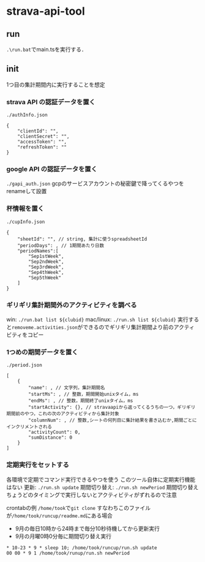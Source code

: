 # strava-api-tool
## run
`.\run.bat`でmain.tsを実行する．

## init
1つ目の集計期間内に実行することを想定
### strava API の認証データを置く
`./authInfo.json`
```
{
    "clientId": "",
    "clientSecret": "",
    "accessToken": "",
    "refreshToken": ""
}
```

### google API の認証データを置く
`./gapi_auth.json`
gcpのサービスアカウントの秘密鍵で降ってくるやつをrenameして設置

### 杯情報を置く
`./cupInfo.json`
```
{
    "sheetId": "", // string, 集計に使うspreadsheetId
    "periodDays": , // 1期間あたり日数
    "periodNames":[
        "Sep1stWeek",
        "Sep2ndWeek",
        "Sep3rdWeek",
        "Sep4thWeek",
        "Sep5thWeek"
    ]
}
```

### ギリギリ集計期間外のアクティビティを調べる
win: `./run.bat list ${clubid}`
mac/linux: `./run.sh list ${clubid}`
実行すると`removeme.activities.json`ができるのでギリギリ集計期間より前のアクティビティをコピー

### 1つめの期間データを置く
`./period.json`
```
[
    {
        "name": , // 文字列，集計期間名
        "startMs": , // 整数，期間開始unixタイム，ms
        "endMs": , // 整数，期間終了unixタイム，ms
        "startActivity": {}, // stravaapiから返ってくるうちの一つ，ギリギリ期間前のやつ，これの次のアクティビティから集計対象
        "columnNum": , // 整数,シートの何列目に集計結果を書き込むか,期間ごとにインクリメントされる
        "activityCount": 0,
        "sumDistance": 0
    }
]
```

### 定期実行をセットする
各環境で定期でコマンド実行できるやつを使う
このツール自体に定期実行機能はない
更新: `./run.sh update`
期間切り替え: `./run.sh newPeriod`
期間切り替えちょうどのタイミングで実行しないとアクティビティがずれるので注意

crontabの例
`/home/took`で`git clone`
すなわちこのファイルが`/home/took/runcup/readme.md`にある場合
* 9月の毎日10時から24時まで毎分10秒待機してから更新実行
* 9月の月曜0時0分毎に期間切り替え実行
```
* 10-23 * 9 * sleep 10; /home/took/runcup/run.sh update
00 00 * 9 1 /home/took/runup/run.sh newPeriod
```
